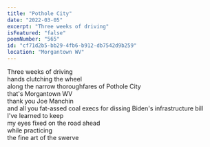 ```yaml
---
title: "Pothole City"
date: "2022-03-05"
excerpt: "Three weeks of driving"
isFeatured: "false"
poemNumber: "565"
id: "cf71d2b5-bb29-4fb6-b912-db7542d9b259"
location: "Morgantown WV"
---
```


Three weeks of driving  
hands clutching the wheel  
along the narrow thoroughfares of Pothole City  
that's Morgantown WV  
thank you Joe Manchin  
and all you fat-assed coal execs for dissing Biden's infrastructure bill  
I've learned to keep  
my eyes fixed on the road ahead  
while practicing  
the fine art of the swerve
